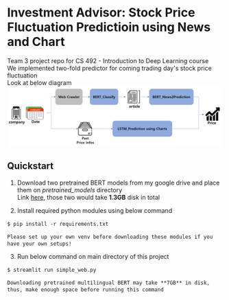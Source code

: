 # Investment Advisor: Stock Price Fluctuation Predictioin using News and Chart
Team 3 project repo for CS 492 - Introduction to Deep Learning course  
We implemented two-fold predictor for coming trading day's stock price fluctuation  
Look at below diagram   
![alt text](rscs/overall_pipeline.png)

## Quickstart
1. Download two pretrained BERT models from my google drive and place them on _pretrained_models_ directory  
Link [here](pretrained_models/README.md), those two would take **1.3GB** disk in total  

2. Install required python modules using below command
```
$ pip install -r requirements.txt
```  
    Please set up your own venv before downloading these modules if you have your own setups!

3. Run below command on main directory of this project  
```
$ streamlit run simple_web.py
```
    Downloading pretrained multilingual BERT may take **7GB** in disk, thus, make enough space before running this command  